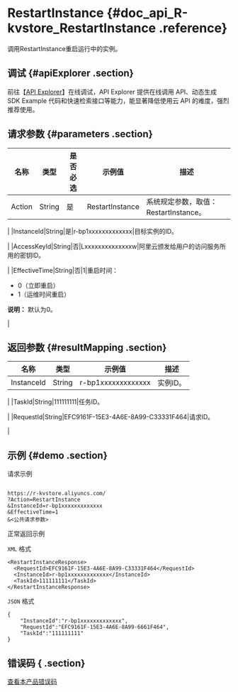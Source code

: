 # RestartInstance {#doc_api_R-kvstore_RestartInstance .reference}

调用RestartInstance重启运行中的实例。

## 调试 {#apiExplorer .section}

前往【[API Explorer](https://api.aliyun.com/#product=R-kvstore&api=RestartInstance)】在线调试，API Explorer 提供在线调用 API、动态生成 SDK Example 代码和快速检索接口等能力，能显著降低使用云 API 的难度，强烈推荐使用。

## 请求参数 {#parameters .section}

|名称|类型|是否必选|示例值|描述|
|--|--|----|---|--|
|Action|String|是|RestartInstance|系统规定参数，取值：RestartInstance。

 |
|InstanceId|String|是|r-bp1xxxxxxxxxxxxx|目标实例的ID。

 |
|AccessKeyId|String|否|Lxxxxxxxxxxxxxxw|阿里云颁发给用户的访问服务所用的密钥ID。

 |
|EffectiveTime|String|否|1|重启时间：

 -   0（立即重启）
-   1（运维时间重启）

 **说明：** 默认为0。

 |

## 返回参数 {#resultMapping .section}

|名称|类型|示例值|描述|
|--|--|---|--|
|InstanceId|String|r-bp1xxxxxxxxxxxxx|实例ID。

 |
|TaskId|String|111111111|任务ID。

 |
|RequestId|String|EFC9161F-15E3-4A6E-8A99-C33331F464|请求ID。

 |

## 示例 {#demo .section}

请求示例

``` {#request_demo}

https://r-kvstore.aliyuncs.com/
?Action=RestartInstance
&InstanceId=r-bp1xxxxxxxxxxxxx
&EffectiveTime=1
&<公共请求参数>

```

正常返回示例

`XML` 格式

``` {#xml_return_success_demo}
<RestartInstanceResponse>
  <RequestId>EFC9161F-15E3-4A6E-8A99-C33331F464</RequestId>
  <InstanceId>r-bp1xxxxxxxxxxxxx</InstanceId>
  <TaskId>111111111</TaskId>
</RestartInstanceResponse>

```

`JSON` 格式

``` {#json_return_success_demo}
{
	"InstanceId":"r-bp1xxxxxxxxxxxxx",
	"RequestId":"EFC9161F-15E3-4A6E-8A99-6661F464",
	"TaskId":"111111111"
}
```

## 错误码 { .section}

[查看本产品错误码](https://error-center.aliyun.com/status/product/R-kvstore)

